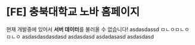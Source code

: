 # [FE] 충북대학교 노바 홈페이지

현재 개발중에 있어서 **서버 데이터**를 불러올 수 없습니다!
asdasdassd
ㅁㄴㅇㅁㄴㅇㅁㄴㅇ
asdasdasdasdasd
asdasdasd
asdadasasd
asdasdasd
